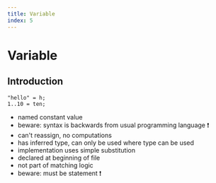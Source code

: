 ```yaml
---
title: Variable
index: 5
---
```

# Variable



## Introduction

```
"hello" = h;
1..10 = ten;
```

- named constant value
- beware: syntax is backwards from usual programming language ❗️
- can't reassign, no computations
- has inferred type, can only be used where type can be used
- implementation uses simple substitution
- declared at beginning of file
- not part of matching logic
- beware: must be statement ❗️
